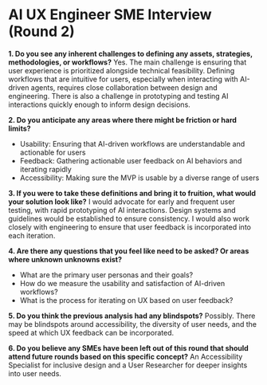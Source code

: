 # AI UX Engineer SME Interview (Round 2)

**1. Do you see any inherent challenges to defining any assets, strategies, methodologies, or workflows?**
Yes. The main challenge is ensuring that user experience is prioritized alongside technical feasibility. Defining workflows that are intuitive for users, especially when interacting with AI-driven agents, requires close collaboration between design and engineering. There is also a challenge in prototyping and testing AI interactions quickly enough to inform design decisions.

**2. Do you anticipate any areas where there might be friction or hard limits?**
- Usability: Ensuring that AI-driven workflows are understandable and actionable for users
- Feedback: Gathering actionable user feedback on AI behaviors and iterating rapidly
- Accessibility: Making sure the MVP is usable by a diverse range of users

**3. If you were to take these definitions and bring it to fruition, what would your solution look like?**
I would advocate for early and frequent user testing, with rapid prototyping of AI interactions. Design systems and guidelines would be established to ensure consistency. I would also work closely with engineering to ensure that user feedback is incorporated into each iteration.

**4. Are there any questions that you feel like need to be asked? Or areas where unknown unknowns exist?**
- What are the primary user personas and their goals?
- How do we measure the usability and satisfaction of AI-driven workflows?
- What is the process for iterating on UX based on user feedback?

**5. Do you think the previous analysis had any blindspots?**
Possibly. There may be blindspots around accessibility, the diversity of user needs, and the speed at which UX feedback can be incorporated.

**6. Do you believe any SMEs have been left out of this round that should attend future rounds based on this specific concept?**
An Accessibility Specialist for inclusive design and a User Researcher for deeper insights into user needs. 